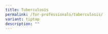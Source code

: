 ```yaml
---
title: Tuberculosis
permalink: /for-professionals/tuberculosis/
variant: tiptap
description: ""
---
```

